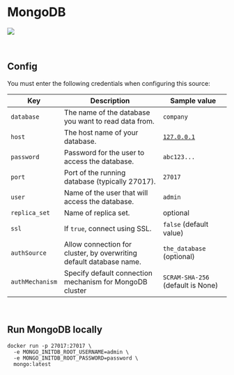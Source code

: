 # MongoDB

![](https://upload.wikimedia.org/wikipedia/commons/thumb/9/93/MongoDB_Logo.svg/2560px-MongoDB_Logo.svg.png)

<br />

## Config

You must enter the following credentials when configuring this source:

| Key | Description | Sample value
| --- | --- | --- |
| `database` | The name of the database you want to read data from. | `company` |
| `host` | The host name of your database. | [`127.0.0.1`](127.0.0.1) |
| `password` | Password for the user to access the database. | `abc123...` |
| `port` | Port of the running database (typically 27017). | `27017` |
| `user` | Name of the user that will access the database. | `admin` |
| `replica_set` | Name of replica set. | optional |
| `ssl` | If `true`, connect using SSL. | `false` (default value) |
| `authSource` | Allow connection for cluster, by overwriting default database name. | `the_database` (optional) |
| `authMechanism` | Specify default connection mechanism for MongoDB cluster |  `SCRAM-SHA-256` (default is None) |

<br />

## Run MongoDB locally

```
docker run -p 27017:27017 \
  -e MONGO_INITDB_ROOT_USERNAME=admin \
  -e MONGO_INITDB_ROOT_PASSWORD=password \
  mongo:latest
```
